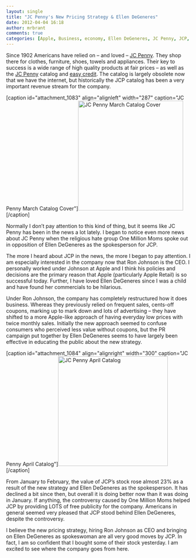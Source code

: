 ```yaml
---
layout: single
title: "JC Penny's New Pricing Strategy & Ellen DeGeneres"
date: 2012-04-04 16:18
author: mrbrant
comments: true
categories: [Apple, Business, economy, Ellen DeGeneres, JC Penny, JCP, One Million Moms, Pricing, Retail, Ron Johnson, Success]
---
```

Since 1902 Americans have relied on – and loved – <a href="http://www.jcpenney.com/jcp/default.aspx">JC Penny</a>. They shop there for clothes, furniture, shoes, towels and appliances. Their key to success is a wide range of high quality products at fair prices – as well as the <a href="http://www.jcpenney.com/jcp/default.aspx">JC Penny</a> catalog and <a href="https://www.onlinecreditcenter2.com/JCPenney/JCPCreditCenter.htm?JCPReturnURL=http://www.jcpenney.com/jcp/default.aspx&amp;JCPID=67c08b2fc9c694534a842519e8f4e2e49xMnVLNoVazWxMnVLNoVazo200B546FEA99EC9DD84992CEFAFFEC1C72BA1209523">easy credit</a>. The catalog is largely obsolete now that we have the internet, but historically the JCP catalog has been a very important revenue stream for the company.

[caption id="attachment_1083" align="alignleft" width="287" caption="JC Penny March Catalog Cover"]<a href="http://michaelbrant.com/wp-content/uploads/2012/04/March-Book-Cover.jpg"><img class="size-medium wp-image-1083" title="JC Penny March Catalog Cover" src="http://michaelbrant.com/wp-content/uploads/2012/04/March-Book-Cover-620x647.jpg" alt="JC Penny March Catalog Cover" width="287" height="300" /></a>[/caption]

Normally I don’t pay attention to this kind of thing, but it seems like JC Penny has been in the news a lot lately. I began to notice even more news about JC Penny when the religious hate group One Million Moms spoke out in opposition of Ellen DeGeneres as the spokesperson for JCP.

The more I heard about JCP in the news, the more I began to pay attention. I am especially interested in the company now that Ron Johnson is the CEO. I personally worked under Johnson at Apple and I think his policies and decisions are the primary reason that Apple (particularly Apple Retail) is so successful today. Further, I have loved Ellen DeGeneres since I was a child and have found her commercials to be hilarious.

Under Ron Johnson, the company has completely restructured how it does business. Whereas they previously relied on frequent sales, cents-off coupons, marking up to mark down and lots of advertising – they have shifted to a more Apple-like approach of having everyday low prices with twice monthly sales. Initially the new approach seemed to confuse consumers who perceived less value without coupons, but the PR campaign put together by Ellen DeGeneres seems to have largely been effective in educating the public about the new strategy.

[caption id="attachment_1084" align="alignright" width="300" caption="JC Penny April Catalog"]<a href="http://michaelbrant.com/wp-content/uploads/2012/04/April-1-Pre-print-Cover.jpg"><img class="size-medium wp-image-1084" title="JC Penny April Catalog" src="http://michaelbrant.com/wp-content/uploads/2012/04/April-1-Pre-print-Cover-620x620.jpg" alt="JC Penny April Catalog" width="300" height="300" /></a>[/caption]

From January to February, the value of JCP’s stock rose almost 23% as a result of the new strategy and Ellen DeGeneres as the spokesperson. It has declined a bit since then, but overall it is doing better now than it was doing in January. If anything, the controversy caused by One Million Moms helped JCP by providing LOTS of free publicity for the company. Americans in general seemed very pleased that JCP stood behind Ellen DeGeneres, despite the controversy.

I believe the new pricing strategy, hiring Ron Johnson as CEO and bringing on Ellen DeGeneres as spokeswoman are all very good moves by JCP. In fact, I am so confident that I bought some of their stock yesterday. I am excited to see where the company goes from here.
